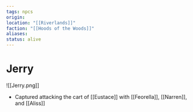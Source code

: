 ```yaml
---
tags: npcs
origin: 
location: "[[Riverlands]]"
faction: "[[Hoods of the Woods]]"
aliases: 
status: alive
---
```


# Jerry
![[Jerry.png]]
- Captured attacking the cart of [[Eustace]] with [[Feorella]], [[Narren]], and [[Aliss]]